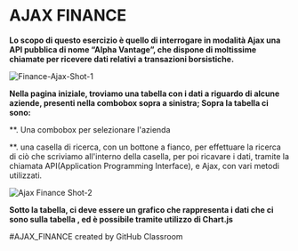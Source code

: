 # AJAX FINANCE
**Lo scopo di questo esercizio è quello di interrogare in modalità Ajax una API pubblica di nome “Alpha Vantage”, che dispone di moltissime chiamate per ricevere dati relativi a transazioni borsistiche.**

[](url)
![Finance-Ajax-Shot-1](https://user-images.githubusercontent.com/61886825/80994832-98725380-8e3d-11ea-84a7-d9997658fef6.PNG)



**Nella pagina iniziale, troviamo una tabella con i dati a riguardo di alcune aziende, presenti nella combobox sopra a sinistra; Sopra la tabella ci sono:**

**. Una combobox per selezionare l'azienda

**. una casella di ricerca, con un bottone a fianco, per effettuare la ricerca di ciò che scriviamo all'interno della casella, per poi ricavare i dati, tramite la chiamata API(Application Programming Interface), e Ajax, con vari metodi utilizzati.

![Ajax Finance Shot-2](https://user-images.githubusercontent.com/61886825/80996335-edaf6480-8e3f-11ea-897c-5dd7a66179b8.PNG)






**Sotto la tabella, ci deve essere un  grafico che rappresenta i dati che ci sono sulla tabella , ed è possibile tramite utilizzo di Chart.js**


#AJAX_FINANCE created by GitHub Classroom
